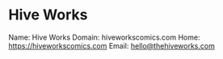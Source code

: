 
# Hive Works

Name: Hive Works
Domain: hiveworkscomics.com
Home: https://hiveworkscomics.com
Email: hello@thehiveworks.com
